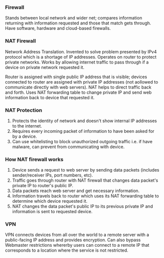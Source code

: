 ### Firewall
Stands between local network and wider net; compares information returning with information requested and those that match gets through. Have software, hardware and cloud-based firewalls.

### NAT Firewall
Network Address Translation. Invented to solve problem presented by IPv4 protocol which is a shortage of IP addresses. Operates on router to protect private networks. Works by allowing internet traffic to pass through if a device on private network requested it.

Router is assigned with single public IP address that is visible; devices connected to router are assigned with private IP addresses (not aollowed to communicate directly with web servers). NAT helps to direct traffic back and forth. Uses NAT forwarding table to change private IP and send web information back to device that requested it.

### NAT Protection
1) Protects the identity of network and doesn't show internal IP addresses to the internet.
2) Requires every incoming packet of information to have been asked for by a device.
3) Can use whitelisting to block unauthorized outgoing traffic i.e. if have malware, can prevent from communicating with device.

### How NAT firewall works
1) Device sends a request to web server by sending data packets (includes sender/receiver IPs, port numbers, etc).
2) Traffic goes through router with NAT firewall that changes data packet's private IP to router's public IP.
3) Data packets reach web server and get necessary information.
4) Information travels back to router which uses its NAT forwarding table to determine which device requested it.
5) NAT changes the data packet's public IP to its previous private IP and information is sent to requested device. 

### VPN
VPN connects devices from all over the world to a remote server with a public-facing IP address and provides encryption. Can also bypass Webmaster restrictions whererby users can connect to a remote IP that corresponds to a location where the service is not restricted. 
